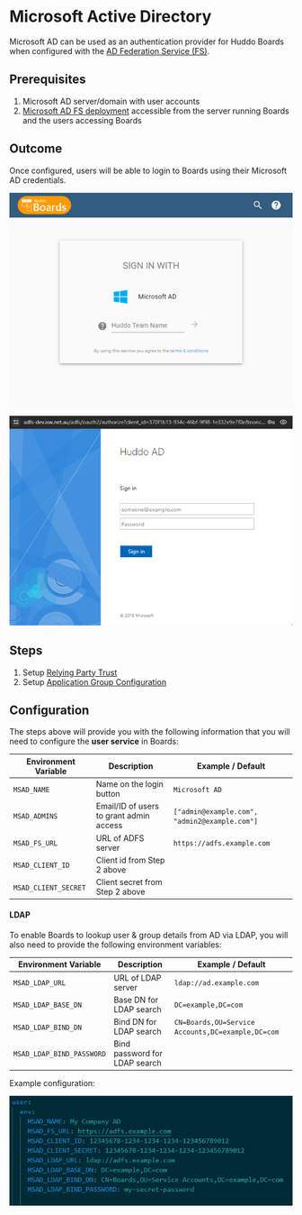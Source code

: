 # Microsoft Active Directory

Microsoft AD can be used as an authentication provider for Huddo Boards when configured with the [AD Federation Service (FS)](https://learn.microsoft.com/en-us/windows-server/identity/ad-fs/ad-fs-overview).

## Prerequisites

1. Microsoft AD server/domain with user accounts
1. [Microsoft AD FS deployment](https://learn.microsoft.com/en-us/windows-server/identity/ad-fs/ad-fs-deployment) accessible from the server running Boards and the users accessing Boards

## Outcome

Once configured, users will be able to login to Boards using their Microsoft AD credentials.

![AD signin button](./signin-button.png)

![ADFS login](./signin-adfs.png)

## Steps

1. Setup [Relying Party Trust](./relying-party-trust/index.md)
1. Setup [Application Group Configuration](./application-group/index.md)

## Configuration

The steps above will provide you with the following information that you will need to configure the **user service** in Boards:

| Environment Variable | Description                             | Example / Default                             |
| -------------------- | --------------------------------------- | --------------------------------------------- |
| `MSAD_NAME`          | Name on the login button                | `Microsoft AD`                                |
| `MSAD_ADMINS`        | Email/ID of users to grant admin access | `["admin@example.com", "admin2@example.com"]` |
| `MSAD_FS_URL`        | URL of ADFS server                      | `https://adfs.example.com`                    |
| `MSAD_CLIENT_ID`     | Client id from Step 2 above             |                                               |
| `MSAD_CLIENT_SECRET` | Client secret from Step 2 above         |                                               |

#### LDAP

To enable Boards to lookup user & group details from AD via LDAP, you will also need to provide the following environment variables:

| Environment Variable      | Description                   | Example / Default                                 |
| ------------------------- | ----------------------------- | ------------------------------------------------- |
| `MSAD_LDAP_URL`           | URL of LDAP server            | `ldap://ad.example.com`                           |
| `MSAD_LDAP_BASE_DN`       | Base DN for LDAP search       | `DC=example,DC=com`                               |
| `MSAD_LDAP_BIND_DN`       | Bind DN for LDAP search       | `CN=Boards,OU=Service Accounts,DC=example,DC=com` |
| `MSAD_LDAP_BIND_PASSWORD` | Bind password for LDAP search |                                                   |

Example configuration:

![example](./config.png)
